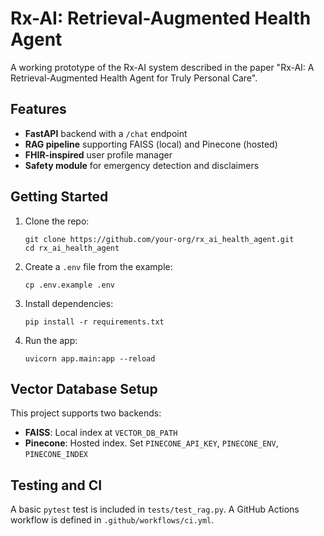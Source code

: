 # Rx-AI: Retrieval-Augmented Health Agent

A working prototype of the Rx-AI system described in the paper "Rx-AI: A Retrieval-Augmented Health Agent for Truly Personal Care".

## Features
- **FastAPI** backend with a `/chat` endpoint
- **RAG pipeline** supporting FAISS (local) and Pinecone (hosted)
- **FHIR-inspired** user profile manager
- **Safety module** for emergency detection and disclaimers

## Getting Started

1. Clone the repo:
   ```
   git clone https://github.com/your-org/rx_ai_health_agent.git
   cd rx_ai_health_agent
   ```

2. Create a `.env` file from the example:
   ```
   cp .env.example .env
   ```

3. Install dependencies:
   ```
   pip install -r requirements.txt
   ```

4. Run the app:
   ```
   uvicorn app.main:app --reload
   ```

## Vector Database Setup

This project supports two backends:

- **FAISS**: Local index at `VECTOR_DB_PATH`
- **Pinecone**: Hosted index. Set `PINECONE_API_KEY`, `PINECONE_ENV`, `PINECONE_INDEX`

## Testing and CI

A basic `pytest` test is included in `tests/test_rag.py`. A GitHub Actions workflow is defined in `.github/workflows/ci.yml`.

